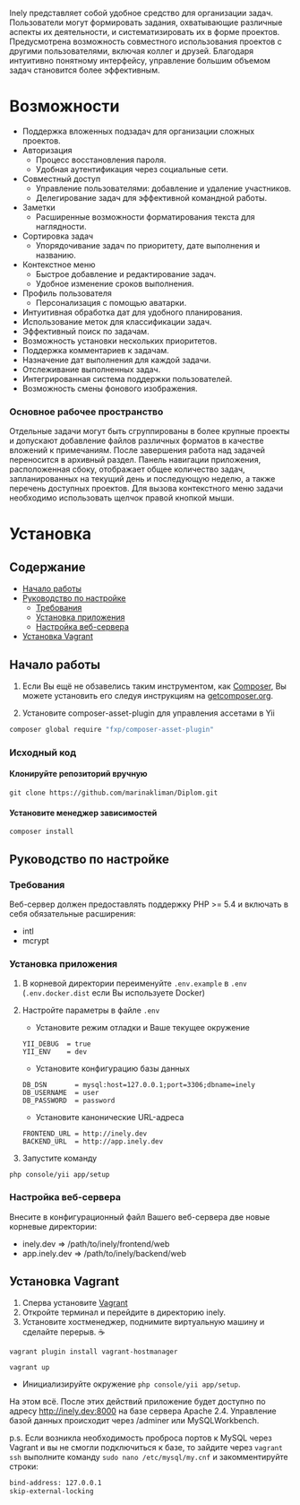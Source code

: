 Inely представляет собой удобное средство для организации задач. Пользователи могут формировать задания, охватывающие различные аспекты их деятельности, и систематизировать их в форме проектов. Предусмотрена возможность совместного использования проектов с другими пользователями, включая коллег и друзей. Благодаря интуитивно понятному интерфейсу, управление большим объемом задач становится более эффективным.

# Возможности
* Поддержка вложенных подзадач для организации сложных проектов.
* Авторизация
    * Процесс восстановления пароля.
    * Удобная аутентификация через социальные сети.
* Совместный доступ
    * Управление пользователями: добавление и удаление участников.
    * Делегирование задач для эффективной командной работы.
* Заметки
    * Расширенные возможности форматирования текста для наглядности.
* Сортировка задач
    * Упорядочивание задач по приоритету, дате выполнения и названию.
* Контекстное меню
    * Быстрое добавление и редактирование задач.
    * Удобное изменение сроков выполнения.
* Профиль пользователя
    * Персонализация с помощью аватарки.
* Интуитивная обработка дат для удобного планирования.
* Использование меток для классификации задач.
* Эффективный поиск по задачам.
* Возможность установки нескольких приоритетов.
* Поддержка комментариев к задачам.
* Назначение дат выполнения для каждой задачи.
* Отслеживание выполненных задач.
* Интегрированная система поддержки пользователей.
* Возможность смены фонового изображения.


### Основное рабочее пространство
Отдельные задачи могут быть сгруппированы в более крупные проекты и допускают добавление файлов различных форматов в качестве вложений к примечаниям. После завершения работа над задачей переносится в архивный раздел. Панель навигации приложения, расположенная сбоку, отображает общее количество задач, запланированных на текущий день и последующую неделю, а также перечень доступных проектов. Для вызова контекстного меню задачи необходимо использовать щелчок правой кнопкой мыши.


# Установка

## Содержание
- [Начало работы](#Начало-работы)
- [Руководство по настройке](#Руководство-по-настройке)
    - [Требования](#Требования)
    - [Установка приложения](#Установка-приложения)
    - [Настройка веб-сервера](#Настройка-веб-сервера)
- [Установка Vagrant](#Установка-vagrant)

## Начало работы
1. Если Вы ещё не обзавелись таким инструментом, как [Composer](http://getcomposer.org/), Вы можете установить его следуя инструкциям
на [getcomposer.org](http://getcomposer.org/doc/00-intro.md#installation-nix).

2. Установите composer-asset-plugin для управления ассетами в Yii
```bash
composer global require "fxp/composer-asset-plugin"
```

### Исходный код

#### Клонируйте репозиторий вручную
```
git clone https://github.com/marinakliman/Diplom.git
```
#### Установите менеджер зависимостей
```
composer install
```

## Руководство по настройке
### Требования
Веб-сервер должен предоставлять поддержку PHP >= 5.4 и включать в себя обязательные расширения:
- intl
- mcrypt

### Установка приложения
1. В корневой директории переименуйте `.env.example` в `.env` (``.env.docker.dist`` если Вы используете Docker)
2. Настройте параметры в файле `.env`
    - Установите режим отладки и Ваше текущее окружение
    ```
    YII_DEBUG  = true
    YII_ENV    = dev
    ```
    - Установите конфигурацию базы данных
    ```
    DB_DSN       = mysql:host=127.0.0.1;port=3306;dbname=inely
    DB_USERNAME  = user
    DB_PASSWORD  = password
    ```

    - Установите канонические URL-адреса
    ```
    FRONTEND_URL = http://inely.dev
    BACKEND_URL  = http://app.inely.dev
    ```

3. Запустите команду
```
php console/yii app/setup
```

### Настройка веб-сервера
Внесите в конфигурационный файл Вашего веб-сервера две новые корневые директории:
- inely.dev     => /path/to/inely/frontend/web
- app.inely.dev => /path/to/inely/backend/web

## Установка Vagrant
1. Сперва установите [Vagrant](https://www.vagrantup.com/)
2. Откройте терминал и перейдите в директорию inely.
3. Установите хостменеджер, поднимите виртуальную машину и сделайте перерыв. :coffee:

``vagrant plugin install vagrant-hostmanager``

``vagrant up``

- Инициализируйте окружение ```php console/yii app/setup```.

На этом всё. После этих действий приложение будет доступно по адресу http://inely.dev:8000 на базе сервера Apache 2.4. Управление базой данных происходит через /adminer или MySQLWorkbench.

p.s. Если возникла необходимость проброса портов к MySQL через Vagrant и вы не смогли подключиться к базе, то зайдите через ```vagrant ssh``` выполните команду ```sudo nano /etc/mysql/my.cnf``` и закомментируйте строки:
```bash
bind-address: 127.0.0.1
skip-external-locking
```